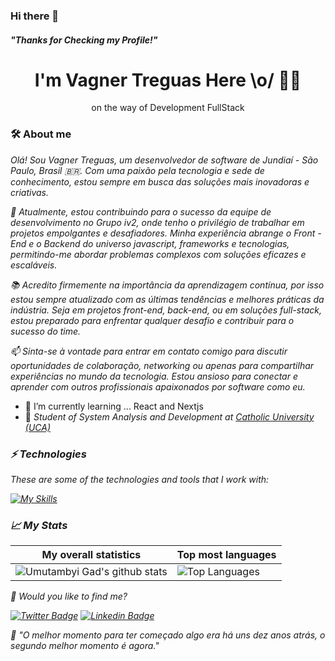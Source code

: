 ### Hi there 👋
 ##### "Thanks for Checking my Profile!"



<h1 align='center'>
  I'm Vagner Treguas Here \o/ 👨‍💻
  
</h1>



<p align='center'>
  on the way of Development FullStack
</p>

### 🛠 About me
<p>
  <em>
   Olá! Sou Vagner Treguas, um desenvolvedor de software de Jundiaí - São Paulo, Brasil 🇧🇷. Com uma paixão pela tecnologia e sede de conhecimento, estou sempre em busca das soluções mais inovadoras e criativas.
   
   💼 Atualmente, estou contribuindo para o sucesso da equipe de desenvolvimento no Grupo iv2, onde tenho o privilégio de trabalhar em projetos empolgantes e desafiadores. Minha experiência abrange o Front - End e o Backend do universo javascript, frameworks e    tecnologias, permitindo-me abordar problemas complexos com soluções eficazes e escaláveis.

📚 Acredito firmemente na importância da aprendizagem contínua, por isso estou sempre atualizado com as últimas tendências e melhores práticas da indústria. Seja em projetos front-end, back-end, ou em soluções full-stack, estou preparado para enfrentar qualquer desafio e contribuir para o sucesso do time.

📫 Sinta-se à vontade para entrar em contato comigo para discutir oportunidades de colaboração, networking ou apenas para compartilhar experiências no mundo da tecnologia. Estou ansioso para conectar e aprender com outros profissionais apaixonados por software como eu.
  </em>
</p>

 - 🌱 I’m currently learning ... React and Nextjs 
 - 🚀 <em>Student of System Analysis and Development at <a href="https://www.uca.edu.br">Catholic University (UCA)</a>


### ⚡ Technologies

These are some of the technologies and tools that I work with:
 
  [![My Skills](https://skillicons.dev/icons?i=html,css,javascript,typescript,react,angular,nextjs,nodejs,prisma,mysql,postgres,firebase )](https://skillicons.dev)


### 📈 My Stats
|My overall statistics|Top most languages |
|------------------|-------------|
|![Umutambyi Gad's github stats](https://github-readme-stats.vercel.app/api?username=Treguas&show_icons=true&hide_border=true&count_private=true&theme=tokyonight)|![Top Languages](https://github-readme-stats.vercel.app/api/top-langs/?username=Treguas&langs_count=10&count_private=true&hide_border=true&theme=tokyonight&layout=compact)|

💬 Would you like to find me?

[![Twitter Badge](https://img.shields.io/badge/-Twitter-1ca0f1?style=flat-square&labelColor=1ca0f1&logo=twitter&logoColor=white&link=https://twitter.com/vtreguas)](https://twitter.com/vtreguas)
[![Linkedin Badge](https://img.shields.io/badge/-LinkedIn-blue?style=flat-square&logo=Linkedin&logoColor=white&link=https://www.linkedin.com/in/vagnertreguas)](https://www.linkedin.com/in/vagnertreguas)

:brain: <a name="id4"></a>*"O melhor momento para ter começado algo era há uns dez anos atrás, o segundo melhor momento é agora."*

<!--
**Treguas/Treguas** is a ✨ _special_ ✨ repository because its `README.md` (this file) appears on your GitHub profile.

Here are some ideas to get you started:

- 🔭 I’m currently working on ...
- 🌱 I’m currently learning ...
- 👯 I’m looking to collaborate on ...
- 🤔 I’m looking for help with ...
- 💬 Ask me about ...
- 📫 How to reach me: ...
- 😄 Pronouns: ...
- ⚡ Fun fact: ...

https://github.com/palloi/responsive-header-only-css/tree/master/assets
-->
